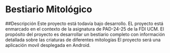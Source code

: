 # Bestiario Mitológico
##Descripción
Este proyecto está todavía bajo desarrollo. EL proyecto está enmarcado en el contexto de la asignatura de PAD-24-25 de la FDI UCM.
El propósito del proyecto es desarrollar un bestiario completo con información detallada sobre las criaturas de diferentes mitologías
El proyecto será una aplicación movil desplegada en Android.

